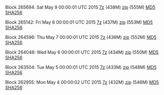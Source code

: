 Block 265694: Sat May  9 00:00:01 UTC 2015 [7z](https://transfer.sh/aUNmy/bootstrap.dat.20150509.7z) (438M) [zip](https://transfer.sh/CY0Kh/bootstrap.dat.20150509.zip) (555M) [MD5](https://transfer.sh/LcYw1/md5.txt) [SHA256](https://transfer.sh/xOR8c/sha256.txt)

Block 265142: Fri May  8 00:00:01 UTC 2015 [7z](https://transfer.sh/19g6nw/bootstrap.dat.20150508.7z) (437M) [zip](https://transfer.sh/1e1CDv/bootstrap.dat.20150508.zip) (553M) [MD5](https://transfer.sh/Rx3nL/md5.txt) [SHA256](https://transfer.sh/ohcIr/sha256.txt)

Block 264596: Thu May  7 00:00:01 UTC 2015 [7z](https://transfer.sh/TSmIa/bootstrap.dat.20150507.7z) (436M) [zip](https://transfer.sh/QzK12/bootstrap.dat.20150507.zip) (552M) [MD5](https://transfer.sh/6UB2e/md5.txt) [SHA256](https://transfer.sh/18fVuY/sha256.txt)

Block 264046: Wed May  6 00:00:01 UTC 2015 [7z](https://transfer.sh/OXwJ1/bootstrap.dat.20150506.7z) (434M) [zip](https://transfer.sh/c1R9e/bootstrap.dat.20150506.zip) (550M) [MD5](https://transfer.sh/52Bxe/md5.txt) [SHA256](https://transfer.sh/Fq7Gg/sha256.txt)

Block 263504: Tue May  5 00:00:01 UTC 2015 [7z](https://transfer.sh/u6xof/bootstrap.dat.20150505.7z) (433M) [zip](https://transfer.sh/qfhwH/bootstrap.dat.20150505.zip) (548M) [MD5](https://transfer.sh/HGKFZ/md5.txt) [SHA256](https://transfer.sh/cOKDr/sha256.txt)

Block 262955: Mon May  4 00:00:02 UTC 2015 [7z](https://transfer.sh/1cQMbi/bootstrap.dat.20150504.7z) (432M) [zip](https://transfer.sh/ll4qe/bootstrap.dat.20150504.zip) (546M) [MD5](https://transfer.sh/1aja9Q/md5.txt) [SHA256](https://transfer.sh/ENvvB/sha256.txt)
